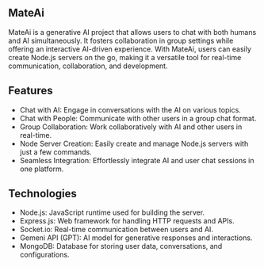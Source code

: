 <h2>MateAi</h2>
<p>MateAi is a generative AI project that allows users to chat with both humans and AI simultaneously. It fosters collaboration in group settings while offering an interactive AI-driven experience. With MateAi, users can easily create Node.js servers on the go, making it a versatile tool for real-time communication, collaboration, and development.</p>

<h2>Features</h2>
<ul>
  <li>Chat with AI: Engage in conversations with the AI on various topics.</li>
  <li>Chat with People: Communicate with other users in a group chat format.</li>
  <li>Group Collaboration: Work collaboratively with AI and other users in real-time.</li>
  <li>Node Server Creation: Easily create and manage Node.js servers with just a few commands.</li>
  <li>Seamless Integration: Effortlessly integrate AI and user chat sessions in one platform.</li>
</ul>

<h2>Technologies</h2>
<ul>
  <li>Node.js: JavaScript runtime used for building the server.</li>
  <li>Express.js: Web framework for handling HTTP requests and APIs.</li>
  <li>Socket.io: Real-time communication between users and AI.</li>
  <li>Gemeni API (GPT): AI model for generative responses and interactions.</li>
  <li>MongoDB: Database for storing user data, conversations, and configurations.</li>
</ul>




